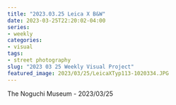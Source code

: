 ```yaml
---
title: "2023.03.25 Leica X B&W"
date: 2023-03-25T22:20:02-04:00
series:
- weekly
categories:
- visual
tags:
- street photography
slug: "2023 03 25 Weekly Visual Project"
featured_image: 2023/03/25/LeicaXTyp113-1020334.JPG
---
```


The Noguchi Museum - 2023/03/25
<!--more-->
<!--toc-->
